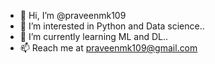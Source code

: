 - 👋 Hi, I’m @praveenmk109
- 👀 I’m interested in Python and Data science..
- 🌱 I’m currently learning ML and DL..
- 📫 Reach me at praveenmk109@gmail.com

<!---
praveenmk109/praveenmk109 is a ✨ special ✨ repository because its `README.md` (this file) appears on your GitHub profile.
You can click the Preview link to take a look at your changes.
--->
